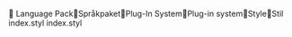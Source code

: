       Language Pack   Språkpaket   Plug-In System   Plug-in system   Style   Stil
   index.styl
   index.styl